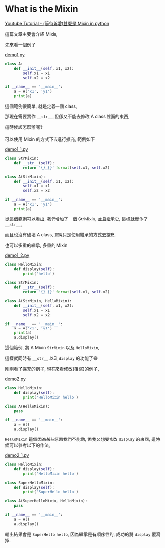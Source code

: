 # What is the Mixin

[Youtube Tutorial - (等待新增)甚麼是 Mixin in python]()

這篇文章主要會介紹 Mixin,

先來看一個例子

[demo1.py](https://github.com/twtrubiks/python-notes/blob/master/what_is_the_mixin/demo1.py)

```python
class A:
    def __init__(self, x1, x2):
        self.x1 = x1
        self.x2 = x2

if __name__ == '__main__':
    a = A('x1', 'y1')
    print(a)
```

這個範例很簡單, 就是定義一個 class,

那現在需要實作 `__str__`, 但卻又不能去修改 A class 裡面的東西,

這時候該怎麼辦呢:question:

可以使用 Mixin 的方式下去進行擴充, 範例如下

[demo1_1.py](https://github.com/twtrubiks/python-notes/blob/master/what_is_the_mixin/demo1_1.py)

```python
class StrMixin:
    def __str__(self):
        return '{}_{}'.format(self.x1, self.x2)

class A(StrMixin):
    def __init__(self, x1, x2):
        self.x1 = x1
        self.x2 = x2

if __name__ == '__main__':
    a = A('x1', 'y1')
    print(a)
```

從這個範例可以看出, 我們增加了一個 StrMixin, 並且繼承它, 這樣就實作了 `__str__`,

而且也沒有破壞 A class, 單純只是使用繼承的方式去擴充.

也可以多重的繼承, 多重的 Mixin

[demo1_2.py](https://github.com/twtrubiks/python-notes/blob/master/what_is_the_mixin/demo1_2.py)

```python
class HelloMixin:
    def display(self):
        print('hello')

class StrMixin:
    def __str__(self):
        return '{}_{}'.format(self.x1, self.x2)

class A(StrMixin, HelloMixin):
    def __init__(self, x1, x2):
        self.x1 = x1
        self.x2 = x2

if __name__ == '__main__':
    a = A('x1', 'y1')
    print(a)
    a.display()
```

這個範例, 將 A Mixin `StrMixin` 以及 `HelloMixin`,

這樣就同時有 `__str__` 以及 `display` 的功能了:smile:

剛剛看了擴充的例子, 現在來看修改(覆寫)的例子,

[demo2.py](https://github.com/twtrubiks/python-notes/blob/master/what_is_the_mixin/demo2.py)

```python
class HelloMixin:
    def display(self):
        print('HelloMixin hello')

class A(HelloMixin):
    pass

if __name__ == '__main__':
    a = A()
    a.display()
```

`HelloMixin` 這個因為某些原因我們不能動, 但我又想要修改 `display` 的東西, 這時候可以參考以下的作法,

[demo2_1.py](https://github.com/twtrubiks/python-notes/blob/master/what_is_the_mixin/demo2_1.py)

```python
class HelloMixin:
    def display(self):
        print('HelloMixin hello')

class SuperHelloMixin:
    def display(self):
        print('SuperHello hello')

class A(SuperHelloMixin, HelloMixin):
    pass

if __name__ == '__main__':
    a = A()
    a.display()
```

輸出結果會是 `SuperHello hello`, 因為繼承是有順序性的, 成功的將 `display` 覆寫掉.

